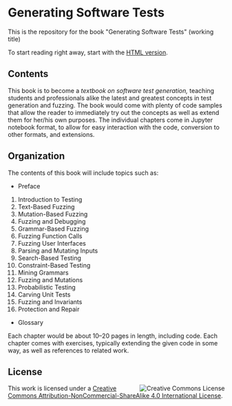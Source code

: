 # Generating Software Tests

This is the repository for the book "Generating Software Tests" (working title)

To start reading right away, start with the [HTML version](https://uds-se.github.io/fuzzingbook/).


## Contents

This book is to become a _textbook on software test generation,_ teaching students and professionals alike the latest and greatest concepts in test generation and fuzzing.  The book would come with plenty of code samples that allow the reader to immediately try out the concepts as well as extend them for her/his own purposes.  The individual chapters come in Jupyter notebook format, to allow for easy interaction with the code, conversion to other formats, and extensions.


## Organization

The contents of this book will include topics such as:

* Preface
1. Introduction to Testing
2. Text-Based Fuzzing
3. Mutation-Based Fuzzing
4. Fuzzing and Debugging
5. Grammar-Based Fuzzing
6. Fuzzing Function Calls
7. Fuzzing User Interfaces
8. Parsing and Mutating Inputs
9. Search-Based Testing
10. Constraint-Based Testing
11. Mining Grammars
12. Fuzzing and Mutations
13. Probabilistic Testing
14. Carving Unit Tests
15. Fuzzing and Invariants
16. Protection and Repair
* Glossary

Each chapter would be about 10–20 pages in length, including code. Each chapter comes with exercises, typically extending the given code in some way, as well as references to related work.


## License

<img style="float:right" src="https://i.creativecommons.org/l/by-nc-sa/4.0/88x31.png" alt="Creative Commons License">

This work is licensed under a [Creative Commons Attribution-NonCommercial-ShareAlike 4.0 International License](http://creativecommons.org/licenses/by-nc-sa/4.0/).